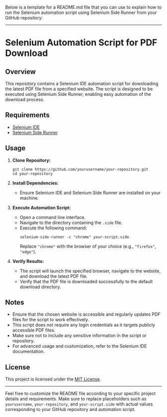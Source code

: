 Below is a template for a README.md file that you can use to explain how to run the Selenium automation script using Selenium Side Runner from your GitHub repository:

---

# Selenium Automation Script for PDF Download

## Overview
This repository contains a Selenium IDE automation script for downloading the latest PDF file from a specified website. The script is designed to be executed using Selenium Side Runner, enabling easy automation of the download process.

## Requirements
- [Selenium IDE](https://www.selenium.dev/selenium-ide/)
- [Selenium Side Runner](https://www.seleniumhq.org/selenium-ide/docs/en/introduction/command-line-runner/)

## Usage
1. **Clone Repository:**
   ```
   git clone https://github.com/yourusername/your-repository.git
   cd your-repository
   ```

2. **Install Dependencies:**
   - Ensure Selenium IDE and Selenium Side Runner are installed on your machine.

3. **Execute Automation Script:**
   - Open a command line interface.
   - Navigate to the directory containing the `.side` file.
   - Execute the following command:
     ```
     selenium-side-runner -c "chrome" your-script.side
     ```
     Replace `"chrome"` with the browser of your choice (e.g., `"firefox"`, `"edge"`).
   
4. **Verify Results:**
   - The script will launch the specified browser, navigate to the website, and download the latest PDF file.
   - Verify that the PDF file is downloaded successfully to the default download directory.

## Notes
- Ensure that the chosen website is accessible and regularly updates PDF files for the script to work effectively.
- This script does not require any login credentials as it targets publicly accessible PDF files.
- Make sure not to include any sensitive information in the script or repository.
- For advanced usage and customization, refer to the Selenium IDE documentation.

## License
This project is licensed under the [MIT License](LICENSE).

---

Feel free to customize the README file according to your specific project details and requirements. Make sure to replace placeholders such as `yourusername`, `your-repository`, and `your-script.side` with actual values corresponding to your GitHub repository and automation script.
